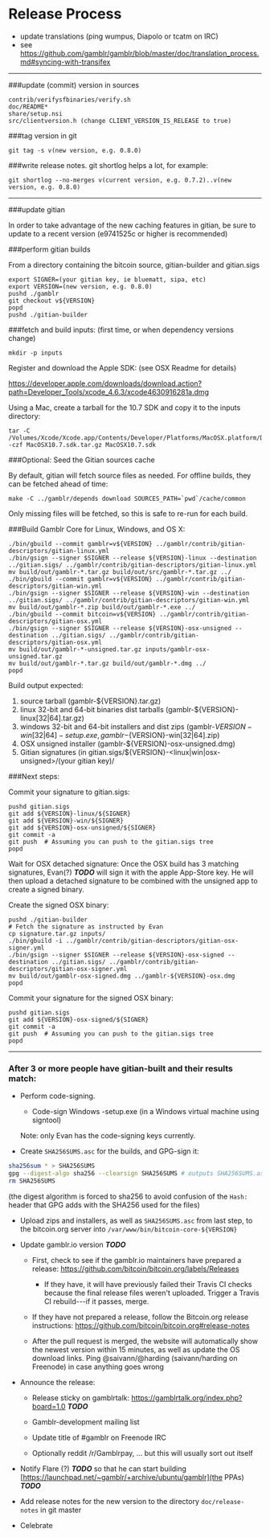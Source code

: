 Release Process
====================

* update translations (ping wumpus, Diapolo or tcatm on IRC)
* see https://github.com/gamblr/gamblr/blob/master/doc/translation_process.md#syncing-with-transifex

* * *

###update (commit) version in sources

	contrib/verifysfbinaries/verify.sh
	doc/README*
	share/setup.nsi
	src/clientversion.h (change CLIENT_VERSION_IS_RELEASE to true)

###tag version in git

	git tag -s v(new version, e.g. 0.8.0)

###write release notes. git shortlog helps a lot, for example:

	git shortlog --no-merges v(current version, e.g. 0.7.2)..v(new version, e.g. 0.8.0)

* * *

###update gitian

 In order to take advantage of the new caching features in gitian, be sure to update to a recent version (e9741525c or higher is recommended)

###perform gitian builds

 From a directory containing the bitcoin source, gitian-builder and gitian.sigs

	export SIGNER=(your gitian key, ie bluematt, sipa, etc)
	export VERSION=(new version, e.g. 0.8.0)
	pushd ./gamblr
	git checkout v${VERSION}
	popd
	pushd ./gitian-builder

###fetch and build inputs: (first time, or when dependency versions change)
 
	mkdir -p inputs

 Register and download the Apple SDK: (see OSX Readme for details)
 
 https://developer.apple.com/downloads/download.action?path=Developer_Tools/xcode_4.6.3/xcode4630916281a.dmg
 
 Using a Mac, create a tarball for the 10.7 SDK and copy it to the inputs directory:
 
	tar -C /Volumes/Xcode/Xcode.app/Contents/Developer/Platforms/MacOSX.platform/Developer/SDKs/ -czf MacOSX10.7.sdk.tar.gz MacOSX10.7.sdk

###Optional: Seed the Gitian sources cache

  By default, gitian will fetch source files as needed. For offline builds, they can be fetched ahead of time:

	make -C ../gamblr/depends download SOURCES_PATH=`pwd`/cache/common

  Only missing files will be fetched, so this is safe to re-run for each build.

###Build Gamblr Core for Linux, Windows, and OS X:

	./bin/gbuild --commit gamblr=v${VERSION} ../gamblr/contrib/gitian-descriptors/gitian-linux.yml
	./bin/gsign --signer $SIGNER --release ${VERSION}-linux --destination ../gitian.sigs/ ../gamblr/contrib/gitian-descriptors/gitian-linux.yml
	mv build/out/gamblr-*.tar.gz build/out/src/gamblr-*.tar.gz ../
	./bin/gbuild --commit gamblr=v${VERSION} ../gamblr/contrib/gitian-descriptors/gitian-win.yml
	./bin/gsign --signer $SIGNER --release ${VERSION}-win --destination ../gitian.sigs/ ../gamblr/contrib/gitian-descriptors/gitian-win.yml
	mv build/out/gamblr-*.zip build/out/gamblr-*.exe ../
	./bin/gbuild --commit bitcoin=v${VERSION} ../gamblr/contrib/gitian-descriptors/gitian-osx.yml
	./bin/gsign --signer $SIGNER --release ${VERSION}-osx-unsigned --destination ../gitian.sigs/ ../gamblr/contrib/gitian-descriptors/gitian-osx.yml
	mv build/out/gamblr-*-unsigned.tar.gz inputs/gamblr-osx-unsigned.tar.gz
	mv build/out/gamblr-*.tar.gz build/out/gamblr-*.dmg ../
	popd
  Build output expected:

  1. source tarball (gamblr-${VERSION}.tar.gz)
  2. linux 32-bit and 64-bit binaries dist tarballs (gamblr-${VERSION}-linux[32|64].tar.gz)
  3. windows 32-bit and 64-bit installers and dist zips (gamblr-${VERSION}-win[32|64]-setup.exe, gamblr-${VERSION}-win[32|64].zip)
  4. OSX unsigned installer (gamblr-${VERSION}-osx-unsigned.dmg)
  5. Gitian signatures (in gitian.sigs/${VERSION}-<linux|win|osx-unsigned>/(your gitian key)/

###Next steps:

Commit your signature to gitian.sigs:

	pushd gitian.sigs
	git add ${VERSION}-linux/${SIGNER}
	git add ${VERSION}-win/${SIGNER}
	git add ${VERSION}-osx-unsigned/${SIGNER}
	git commit -a
	git push  # Assuming you can push to the gitian.sigs tree
	popd

  Wait for OSX detached signature:
	Once the OSX build has 3 matching signatures, Evan(?) ***TODO*** will sign it with the apple App-Store key.
	He will then upload a detached signature to be combined with the unsigned app to create a signed binary.

  Create the signed OSX binary:

	pushd ./gitian-builder
	# Fetch the signature as instructed by Evan
	cp signature.tar.gz inputs/
	./bin/gbuild -i ../gamblr/contrib/gitian-descriptors/gitian-osx-signer.yml
	./bin/gsign --signer $SIGNER --release ${VERSION}-osx-signed --destination ../gitian.sigs/ ../gamblr/contrib/gitian-descriptors/gitian-osx-signer.yml
	mv build/out/gamblr-osx-signed.dmg ../gamblr-${VERSION}-osx.dmg
	popd

Commit your signature for the signed OSX binary:

	pushd gitian.sigs
	git add ${VERSION}-osx-signed/${SIGNER}
	git commit -a
	git push  # Assuming you can push to the gitian.sigs tree
	popd

-------------------------------------------------------------------------

### After 3 or more people have gitian-built and their results match:

- Perform code-signing.

    - Code-sign Windows -setup.exe (in a Windows virtual machine using signtool)

  Note: only Evan has the code-signing keys currently.

- Create `SHA256SUMS.asc` for the builds, and GPG-sign it:
```bash
sha256sum * > SHA256SUMS
gpg --digest-algo sha256 --clearsign SHA256SUMS # outputs SHA256SUMS.asc
rm SHA256SUMS
```
(the digest algorithm is forced to sha256 to avoid confusion of the `Hash:` header that GPG adds with the SHA256 used for the files)

- Upload zips and installers, as well as `SHA256SUMS.asc` from last step, to the bitcoin.org server
  into `/var/www/bin/bitcoin-core-${VERSION}`

- Update gamblr.io version ***TODO***

  - First, check to see if the gamblr.io maintainers have prepared a
    release: https://github.com/bitcoin/bitcoin.org/labels/Releases

      - If they have, it will have previously failed their Travis CI
        checks because the final release files weren't uploaded.
        Trigger a Travis CI rebuild---if it passes, merge.

  - If they have not prepared a release, follow the Bitcoin.org release
    instructions: https://github.com/bitcoin/bitcoin.org#release-notes

  - After the pull request is merged, the website will automatically show the newest version within 15 minutes, as well
    as update the OS download links. Ping @saivann/@harding (saivann/harding on Freenode) in case anything goes wrong

- Announce the release:

  - Release sticky on gamblrtalk: https://gamblrtalk.org/index.php?board=1.0 ***TODO***

  - Gamblr-development mailing list

  - Update title of #gamblr on Freenode IRC

  - Optionally reddit /r/Gamblrpay, ... but this will usually sort out itself

- Notify Flare (?) ***TODO*** so that he can start building [https://launchpad.net/~gamblr/+archive/ubuntu/gamblr](the PPAs) ***TODO***

- Add release notes for the new version to the directory `doc/release-notes` in git master

- Celebrate
